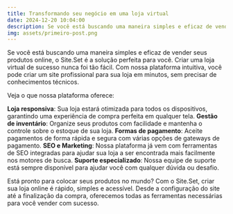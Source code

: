 ```yaml
---
title: Transformando seu negócio em uma loja virtual
date: 2024-12-20 10:04:00
description: Se você está buscando uma maneira simples e eficaz de vender seus produtos online, o Site.Set é a solução perfeita para você.
img: assets/primeiro-post.png
---
```


Se você está buscando uma maneira simples e eficaz de vender seus produtos online, o Site.Set é a solução perfeita para você. Criar uma loja virtual de sucesso nunca foi tão fácil. Com nossa plataforma intuitiva, você pode criar um site profissional para sua loja em minutos, sem precisar de conhecimentos técnicos.

Veja o que nossa plataforma oferece:

**Loja responsiva**: Sua loja estará otimizada para todos os dispositivos, garantindo uma experiência de compra perfeita em qualquer tela.
**Gestão de inventário**: Organize seus produtos com facilidade e mantenha o controle sobre o estoque de sua loja.
**Formas de pagamento**: Aceite pagamentos de forma rápida e segura com várias opções de gateways de pagamento.
**SEO e Marketing**: Nossa plataforma já vem com ferramentas de SEO integradas para ajudar sua loja a ser encontrada mais facilmente nos motores de busca.
**Suporte especializado**: Nossa equipe de suporte está sempre disponível para ajudar você com qualquer dúvida ou desafio.

Está pronto para colocar seus produtos no mundo? Com o Site.Set, criar sua loja online é rápido, simples e acessível. Desde a configuração do site até a finalização da compra, oferecemos todas as ferramentas necessárias para você vender com sucesso.
